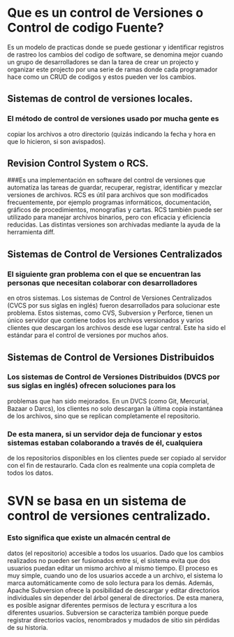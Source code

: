 # Que es un control de Versiones o Control de codigo Fuente?

Es un modelo de practicas donde se puede gestionar y identificar registros de rastreo los cambios del 
codigo de software, se denomina mejor cuando un grupo de desarrolladores se dan la tarea de crear un 
projecto y organizar este projecto por una serie de ramas donde cada programador hace como un CRUD de
codigos y estos pueden ver los cambios.


## Sistemas de control de versiones locales. 

### El método de control de versiones usado por mucha gente es 
copiar los archivos  a otro directorio (quizás indicando la fecha y hora en que lo hicieron, si son 
avispados).

## Revision Control System o RCS.

###Es una implementación en software del control de versiones que automatiza 
las tareas de guardar, recuperar, registrar, identificar y mezclar versiones de archivos. RCS es útil 
para archivos que son modificados frecuentemente, por ejemplo programas informáticos, documentación, 
gráficos de procedimientos, monografías y cartas. RCS también puede ser utilizado para manejar archivos 
binarios, pero con eficacia y eficiencia reducidas. Las distintas versiones son archivadas mediante la 
ayuda de la herramienta diff.

## Sistemas de Control de Versiones Centralizados

### El siguiente gran problema con el que se encuentran las personas que necesitan colaborar con desarrolladores 
en otros sistemas. Los sistemas de Control de Versiones Centralizados (CVCS por sus siglas en inglés) fueron 
desarrollados para solucionar este problema. Estos sistemas, como CVS, Subversion y Perforce, tienen un único
servidor que contiene todos los archivos versionados y varios clientes que descargan los archivos desde ese
lugar central. Este ha sido el estándar para el control de versiones por muchos años.

## Sistemas de Control de Versiones Distribuidos

### Los sistemas de Control de Versiones Distribuidos (DVCS por sus siglas en inglés) ofrecen soluciones para los
problemas que han sido mejorados. En un DVCS (como Git, Mercurial, Bazaar o Darcs), los clientes no solo 
descargan la última copia instantánea de los archivos, sino que se replican completamente el repositorio. 

### De esta manera, si un servidor deja de funcionar y estos sistemas estaban colaborando a través de él, cualquiera 
de los repositorios disponibles en los clientes puede ser copiado al servidor con el fin de restaurarlo. Cada clon
es realmente una copia completa de todos los datos.

# SVN se basa en un sistema de control de versiones centralizado.
### Esto significa que existe un almacén central de 
datos (el repositorio) accesible a todos los usuarios. Dado que los cambios realizados no pueden ser fusionados
entre sí, el sistema evita que dos usuarios puedan editar un mismo archivo al mismo tiempo. El proceso es muy
simple, cuando uno de los usuarios accede a un archivo, el sistema lo marca automáticamente como de solo lectura
para los demás. Además, Apache Subversion ofrece la posibilidad de descargar y editar directorios individuales 
sin depender del árbol general de directorios. De esta manera, es posible asignar diferentes permisos de lectura
y escritura a los diferentes usuarios. Subversion se caracteriza también porque puede registrar directorios 
vacíos, renombrados y mudados de sitio sin pérdidas de su historia.
